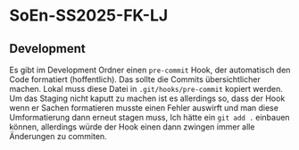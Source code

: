 # SoEn-SS2025-FK-LJ

## Development

Es gibt im Development Ordner einen `pre-commit` Hook, der automatisch den Code formatiert (hoffentlich). Das sollte die Commits übersichtlicher machen. Lokal muss diese Datei in `.git/hooks/pre-commit` kopiert werden.
Um das Staging nicht kaputt zu machen ist es allerdings so, dass der Hook wenn er Sachen formatieren musste einen Fehler auswirft und man diese Umformatierung dann erneut stagen muss, Ich hätte ein `git add .` einbauen können, allerdings würde der Hook einen dann zwingen immer alle Änderungen zu commiten.

